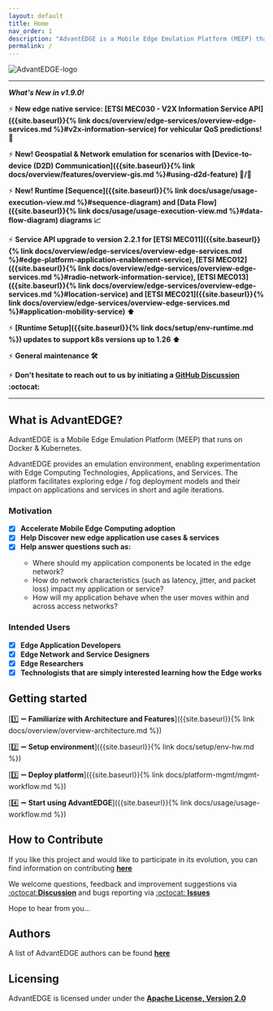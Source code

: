 ```yaml
---
layout: default
title: Home
nav_order: 1
description: "AdvantEDGE is a Mobile Edge Emulation Platform (MEEP) that runs on Docker & Kubernetes."
permalink: /
---
```


![AdvantEDGE-logo]({{site.baseurl}}/assets/images/AdvantEDGE-logo_Blue-01.png)

------

**_What's New in v1.9.0!_**

:zap: **New edge native service: [ETSI MEC030 - V2X Information Service API]({{site.baseurl}}{% link docs/overview/edge-services/overview-edge-services.md %}#v2x-information-service) for vehicular QoS predictions! :car:**

:zap: **New! Geospatial & Network emulation for scenarios with [Device-to-device (D2D) Communication]({{site.baseurl}}{% link docs/overview/features/overview-gis.md %}#using-d2d-feature) :iphone:/:iphone:**

:zap: **New! Runtime [Sequence]({{site.baseurl}}{% link docs/usage/usage-execution-view.md %}#sequence-diagram) and [Data Flow]({{site.baseurl}}{% link docs/usage/usage-execution-view.md %}#data-flow-diagram) diagrams :chart_with_upwards_trend:**

:zap: **Service API upgrade to version 2.2.1 for [ETSI MEC011]({{site.baseurl}}{% link docs/overview/edge-services/overview-edge-services.md %}#edge-platform-application-enablement-service), [ETSI MEC012]({{site.baseurl}}{% link docs/overview/edge-services/overview-edge-services.md %}#radio-network-information-service), [ETSI MEC013]({{site.baseurl}}{% link docs/overview/edge-services/overview-edge-services.md %}#location-service) and [ETSI MEC021]({{site.baseurl}}{% link docs/overview/edge-services/overview-edge-services.md %}#application-mobility-service) :arrow_up:**

:zap: **[Runtime Setup]({{site.baseurl}}{% link docs/setup/env-runtime.md %}) updates to support k8s versions up to 1.26 :arrow_up:**

:zap: **General maintenance :hammer_and_wrench:**

:zap: **Don't hesitate to reach out to us by initiating a [GitHub Discussion](https://github.com/InterDigitalInc/AdvantEDGE/discussions) :octocat:**

------

## What is AdvantEDGE?
AdvantEDGE is a Mobile Edge Emulation Platform (MEEP) that runs on Docker & Kubernetes.

AdvantEDGE provides an emulation environment, enabling experimentation with Edge Computing Technologies, Applications, and Services.  The platform facilitates exploring edge / fog deployment models and their impact on applications and services in short and agile iterations.

### Motivation

- [x] **Accelerate Mobile Edge Computing adoption**
- [x] **Help Discover new edge application use cases & services**
- [x] **Help answer questions such as:**
<ul><ul>
<li>Where should my application components be located in the edge network?</li>
<li>How do network characteristics (such as latency, jitter, and packet loss) impact my application or service?</li>
<li>How will my application behave when the user moves within and across access networks?</li>
</ul></ul>

### Intended Users

- [x] **Edge Application Developers**
- [x] **Edge Network and Service Designers**
- [x] **Edge Researchers**
- [x] **Technologists that are simply interested learning how the Edge works**

## Getting started
[:one: :heavy_minus_sign: **Familiarize with Architecture and Features**]({{site.baseurl}}{% link docs/overview/overview-architecture.md %})

[:two: :heavy_minus_sign: **Setup environment**]({{site.baseurl}}{% link docs/setup/env-hw.md %})

[:three: :heavy_minus_sign: **Deploy platform**]({{site.baseurl}}{% link docs/platform-mgmt/mgmt-workflow.md %})

[:four: :heavy_minus_sign: **Start using AdvantEDGE**]({{site.baseurl}}{% link docs/usage/usage-workflow.md %})

## How to Contribute
If you like this project and would like to participate in its evolution, you can find information on contributing [**here**](https://github.com/InterDigitalInc/AdvantEDGE/blob/master/CONTRIBUTING.md)

We welcome questions, feedback and improvement suggestions via [:octocat:**Discussion**](https://github.com/InterDigitalInc/AdvantEDGE/discussions) and bugs reporting via [:octocat: **Issues**](https://github.com/InterDigitalInc/AdvantEDGE/issues)

Hope to hear from you...

## Authors
A list of AdvantEDGE authors can be found [**here**](https://github.com/InterDigitalInc/AdvantEDGE/blob/master/AUTHORS)

## Licensing

AdvantEDGE is licensed under under the [**Apache License, Version 2.0**](https://github.com/InterDigitalInc/AdvantEDGE/blob/master/LICENSE)
